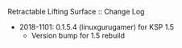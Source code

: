 Retractable Lifting Surface :: Change Log

* 2018-1101: 0.1.5.4 (linuxgurugamer) for KSP 1.5
	+ Version bump for 1.5 rebuild
